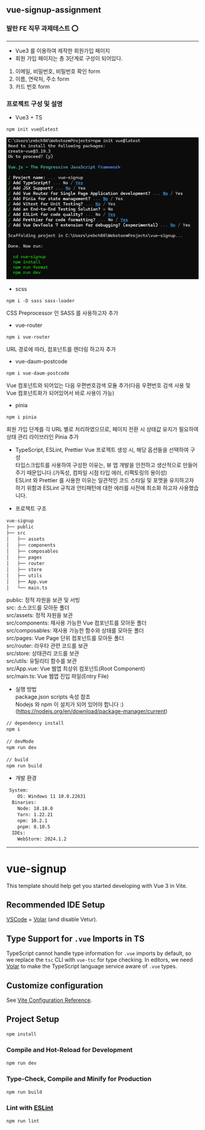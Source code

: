 ## vue-signup-assignment
### 발란 FE 직무 과제테스트 ⭕
---

- Vue3 를 이용하여 제작한 회원가입 페이지
- 회원 가입 페이지는 총 3단계로 구성이 되어있다.

1. 이메일, 비밀번호, 비밀번호 확인 form
2. 이름, 연락처, 주소 form
3. 카드 번호 form

### 프로젝트 구성 및 설명

- Vue3 + TS
```
npm init vue@latest
```

![img.png](img.png)

- scss
```
npm i -D sass sass-loader
```
CSS Preprocessor 인 SASS 를 사용하고자 추가

- vue-router
```
npm i vue-router
```
URL 경로에 따라, 컴포넌트를 렌더링 하고자 추가

- vue-daum-postcode
```
npm i vue-daum-postcode
```
Vue 컴포넌트와 되어있는 다음 우편번호검색 모듈 추가(다음 우편번호 검색 사용 및 Vue 컴포넌트화가 되어있어서 바로 사용이 가능)

- pinia
```
npm i pinia
```
회원 가입 단계를 각 URL 별로 처리하였으므로, 페이지 전환 시 상태값 유지가 필요하여 상태 관리 라이브러인 Pinia 추가

- TypeScript, ESLint, Prettier
Vue 프로젝트 생성 시, 해당 옵션들을 선택하여 구성   
타입스크립트를 사용하여 구성한 이유는, 뷰 앱 개발을 안전하고 생산적으로 만들어주기 때문입니다.(가독성, 컴파일 시점 타입 에러, 리팩토링의 용이성)   
ESLint 와 Prettier 를 사용한 이유는 일관적인 코드 스타일 및 포맷을 유지하고자 하기 위함과 ESLint 규칙과 안티패턴에 대한 에러를 사전에 최소화 하고자 사용했습니다. 

- 프로젝트 구조
```
vue-signup
├── public
├── src
│   ├── assets
│   ├── components
│   ├── composables
│   ├── pages
│   ├── router
│   ├── store
│   ├── utils
│   ├── App.vue
│   └── main.ts
```

public: 정적 자원을 보관 및 서빙   
src: 소스코드를 모아둔 폴더   
src/assets: 정적 자원을 보관   
src/components: 재사용 가능한 Vue 컴포넌트를 모아둔 폴더   
src/composables: 재사용 가능한 함수와 상태를 모아둔 폴더   
src/pages: Vue Page 단위 컴포넌트를 모아둔 폴더   
src/router: 라우타 관련 코드를 보관   
src/store: 상태관리 코드를 보관   
src/utils: 유틸리티 함수를 보관   
src/App.vue: Vue 웹앱 최상위 컴포넌트(Root Component)   
src/main.ts: Vue 웹앱 진입 파일(Entry File)

- 실행 방법   
package.json scripts 속성 참조   
Nodejs 와 npm 이 설치가 되어 있어야 합니다 :)   
  (https://nodejs.org/en/download/package-manager/current) 

```
// dependency install
npm i

// devMode 
npm run dev

// build
npm run build
```

- 개발 환경
```
 System:
    OS: Windows 11 10.0.22631
  Binaries:
    Node: 18.18.0
    Yarn: 1.22.21
    npm: 10.2.1
    pnpm: 8.10.5
  IDEs:
    WebStorm: 2024.1.2
```

---

# vue-signup

This template should help get you started developing with Vue 3 in Vite.

## Recommended IDE Setup

[VSCode](https://code.visualstudio.com/) + [Volar](https://marketplace.visualstudio.com/items?itemName=Vue.volar) (and disable Vetur).

## Type Support for `.vue` Imports in TS

TypeScript cannot handle type information for `.vue` imports by default, so we replace the `tsc` CLI with `vue-tsc` for type checking. In editors, we need [Volar](https://marketplace.visualstudio.com/items?itemName=Vue.volar) to make the TypeScript language service aware of `.vue` types.

## Customize configuration

See [Vite Configuration Reference](https://vitejs.dev/config/).

## Project Setup

```sh
npm install
```

### Compile and Hot-Reload for Development

```sh
npm run dev
```

### Type-Check, Compile and Minify for Production

```sh
npm run build
```

### Lint with [ESLint](https://eslint.org/)

```sh
npm run lint
```
